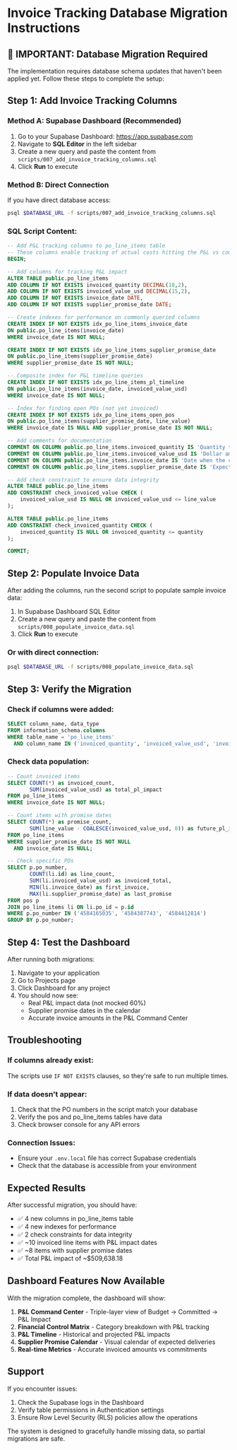 # Invoice Tracking Database Migration Instructions

## 🚨 IMPORTANT: Database Migration Required

The implementation requires database schema updates that haven't been applied yet. Follow these steps to complete the setup:

## Step 1: Add Invoice Tracking Columns

### Method A: Supabase Dashboard (Recommended)

1. Go to your Supabase Dashboard: https://app.supabase.com
2. Navigate to **SQL Editor** in the left sidebar
3. Create a new query and paste the content from `scripts/007_add_invoice_tracking_columns.sql`
4. Click **Run** to execute

### Method B: Direct Connection

If you have direct database access:
```bash
psql $DATABASE_URL -f scripts/007_add_invoice_tracking_columns.sql
```

### SQL Script Content:
```sql
-- Add P&L tracking columns to po_line_items table
-- These columns enable tracking of actual costs hitting the P&L vs committed PO amounts
BEGIN;

-- Add columns for tracking P&L impact
ALTER TABLE public.po_line_items
ADD COLUMN IF NOT EXISTS invoiced_quantity DECIMAL(10,2),
ADD COLUMN IF NOT EXISTS invoiced_value_usd DECIMAL(15,2),
ADD COLUMN IF NOT EXISTS invoice_date DATE,
ADD COLUMN IF NOT EXISTS supplier_promise_date DATE;

-- Create indexes for performance on commonly queried columns
CREATE INDEX IF NOT EXISTS idx_po_line_items_invoice_date 
ON public.po_line_items(invoice_date) 
WHERE invoice_date IS NOT NULL;

CREATE INDEX IF NOT EXISTS idx_po_line_items_supplier_promise_date 
ON public.po_line_items(supplier_promise_date) 
WHERE supplier_promise_date IS NOT NULL;

-- Composite index for P&L timeline queries
CREATE INDEX IF NOT EXISTS idx_po_line_items_pl_timeline
ON public.po_line_items(invoice_date, invoiced_value_usd)
WHERE invoice_date IS NOT NULL;

-- Index for finding open POs (not yet invoiced)
CREATE INDEX IF NOT EXISTS idx_po_line_items_open_pos
ON public.po_line_items(supplier_promise_date, line_value)
WHERE invoice_date IS NULL AND supplier_promise_date IS NOT NULL;

-- Add comments for documentation
COMMENT ON COLUMN public.po_line_items.invoiced_quantity IS 'Quantity that has been invoiced and hit the P&L';
COMMENT ON COLUMN public.po_line_items.invoiced_value_usd IS 'Dollar amount that has been recognized in the P&L statement';
COMMENT ON COLUMN public.po_line_items.invoice_date IS 'Date when the cost was recognized in the P&L (not PO date)';
COMMENT ON COLUMN public.po_line_items.supplier_promise_date IS 'Expected date when uninvoiced amount will hit the P&L';

-- Add check constraint to ensure data integrity
ALTER TABLE public.po_line_items 
ADD CONSTRAINT check_invoiced_value CHECK (
    invoiced_value_usd IS NULL OR invoiced_value_usd <= line_value
);

ALTER TABLE public.po_line_items
ADD CONSTRAINT check_invoiced_quantity CHECK (
    invoiced_quantity IS NULL OR invoiced_quantity <= quantity
);

COMMIT;
```

## Step 2: Populate Invoice Data

After adding the columns, run the second script to populate sample invoice data:

1. In Supabase Dashboard SQL Editor
2. Create a new query and paste the content from `scripts/008_populate_invoice_data.sql`
3. Click **Run** to execute

### Or with direct connection:
```bash
psql $DATABASE_URL -f scripts/008_populate_invoice_data.sql
```

## Step 3: Verify the Migration

### Check if columns were added:
```sql
SELECT column_name, data_type 
FROM information_schema.columns 
WHERE table_name = 'po_line_items' 
  AND column_name IN ('invoiced_quantity', 'invoiced_value_usd', 'invoice_date', 'supplier_promise_date');
```

### Check data population:
```sql
-- Count invoiced items
SELECT COUNT(*) as invoiced_count, 
       SUM(invoiced_value_usd) as total_pl_impact
FROM po_line_items 
WHERE invoice_date IS NOT NULL;

-- Count items with promise dates
SELECT COUNT(*) as promise_count,
       SUM(line_value - COALESCE(invoiced_value_usd, 0)) as future_pl_impact
FROM po_line_items 
WHERE supplier_promise_date IS NOT NULL 
  AND invoice_date IS NULL;

-- Check specific POs
SELECT p.po_number, 
       COUNT(li.id) as line_count,
       SUM(li.invoiced_value_usd) as invoiced_total,
       MIN(li.invoice_date) as first_invoice,
       MAX(li.supplier_promise_date) as last_promise
FROM pos p
JOIN po_line_items li ON li.po_id = p.id
WHERE p.po_number IN ('4584165035', '4584387743', '4584412814')
GROUP BY p.po_number;
```

## Step 4: Test the Dashboard

After running both migrations:

1. Navigate to your application
2. Go to Projects page
3. Click Dashboard for any project
4. You should now see:
   - Real P&L impact data (not mocked 60%)
   - Supplier promise dates in the calendar
   - Accurate invoice amounts in the P&L Command Center

## Troubleshooting

### If columns already exist:
The scripts use `IF NOT EXISTS` clauses, so they're safe to run multiple times.

### If data doesn't appear:
1. Check that the PO numbers in the script match your database
2. Verify the pos and po_line_items tables have data
3. Check browser console for any API errors

### Connection Issues:
- Ensure your `.env.local` file has correct Supabase credentials
- Check that the database is accessible from your environment

## Expected Results

After successful migration, you should have:
- ✅ 4 new columns in po_line_items table
- ✅ 4 new indexes for performance
- ✅ 2 check constraints for data integrity
- ✅ ~10 invoiced line items with P&L impact dates
- ✅ ~8 items with supplier promise dates
- ✅ Total P&L impact of ~$509,638.18

## Dashboard Features Now Available

With the migration complete, the dashboard will show:

1. **P&L Command Center** - Triple-layer view of Budget → Committed → P&L Impact
2. **Financial Control Matrix** - Category breakdown with P&L tracking
3. **P&L Timeline** - Historical and projected P&L impacts
4. **Supplier Promise Calendar** - Visual calendar of expected deliveries
5. **Real-time Metrics** - Accurate invoiced amounts vs commitments

## Support

If you encounter issues:
1. Check the Supabase logs in the Dashboard
2. Verify table permissions in Authentication settings
3. Ensure Row Level Security (RLS) policies allow the operations

The system is designed to gracefully handle missing data, so partial migrations are safe.